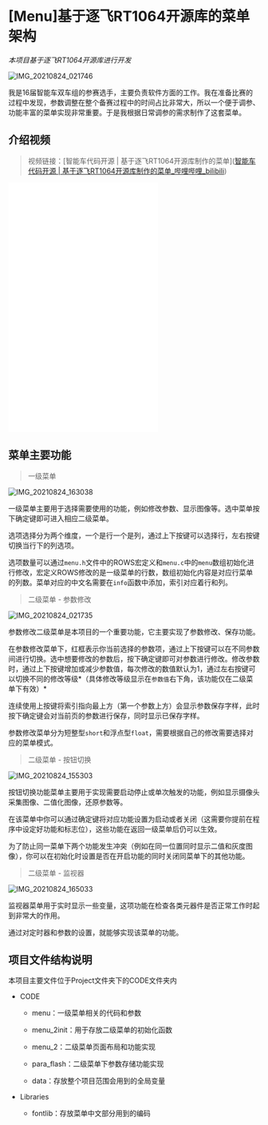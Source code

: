 # [Menu]基于逐飞RT1064开源库的菜单架构

*本项目基于逐飞RT1064开源库进行开发*

![IMG_20210824_021746](https://raw.githubusercontent.com/FerostMask/Photos_repository/master/IMG_20210824_155303.jpg)

我是16届智能车双车组的参赛选手，主要负责软件方面的工作。我在准备比赛的过程中发现，参数调整在整个备赛过程中的时间占比非常大，所以一个便于调参、功能丰富的菜单实现非常重要。于是我根据日常调参的需求制作了这套菜单。

## 介绍视频

>   视频链接：[智能车代码开源 | 基于逐飞RT1064开源库制作的菜单]([智能车代码开源 | 基于逐飞RT1064开源库制作的菜单_哔哩哔哩_bilibili](https://www.bilibili.com/video/BV19P4y1p7dr?))

<iframe src="//bilibili.com/video/BV19P4y1p7dr" scrolling="no" border="0" height="500" frameborder="no" framespacing="0" allowfullscreen="true"> </iframe>

## 菜单主要功能

>   一级菜单
>

![IMG_20210824_163038](https://raw.githubusercontent.com/FerostMask/Photos_repository/master/IMG_20210824_163038.jpg)

一级菜单主要用于选择需要使用的功能，例如修改参数、显示图像等。选中菜单按下确定键即可进入相应二级菜单。

选项选择分为两个维度，一个是行一个是列，通过上下按键可以选择行，左右按键切换当行下的列选项。

选项数量可以通过`menu.h`文件中的ROWS宏定义和`menu.c`中的`menu`数组初始化进行修改，宏定义ROWS修改的是一级菜单的行数，数组初始化内容是对应行菜单的列数。菜单对应的中文名需要在`info`函数中添加，索引对应着行和列。

>   二级菜单 - 参数修改

![IMG_20210824_021735](https://raw.githubusercontent.com/FerostMask/Photos_repository/master/IMG_20210824_165033.jpg)

参数修改二级菜单是本项目的一个重要功能，它主要实现了参数修改、保存功能。

在参数修改菜单下，红框表示你当前选择的参数项，通过上下按键可以在不同参数间进行切换。选中想要修改的参数后，按下确定键即可对参数进行修改。修改参数时，通过上下按键增加或减少参数值，每次修改的数值默认为1，通过左右按键可以切换不同的修改等级*（具体修改等级显示在`参数值`右下角，该功能仅在二级菜单下有效）*

连续使用上按键将索引指向最上方（第一个参数上方）会显示参数保存字样，此时按下确定键会对当前页的参数进行保存，同时显示已保存字样。

参数修改菜单分为短整型`short`和浮点型`float`，需要根据自己的修改需要选择对应的菜单模式。

>   二级菜单 - 按钮切换

![IMG_20210824_155303](https://raw.githubusercontent.com/FerostMask/Photos_repository/master/IMG_20210824_021735.jpg)



按钮切换功能菜单主要用于实现需要启动停止或单次触发的功能，例如显示摄像头采集图像、二值化图像，还原参数等。

在该菜单中你可以通过确定键将对应功能设置为启动或者关闭（这需要你提前在程序中设定好功能和标志位），这些功能在返回一级菜单后仍可以生效。

为了防止同一菜单下两个功能发生冲突（例如在同一位置同时显示二值和灰度图像），你可以在初始化时设置是否在开启功能的同时关闭同菜单下的其他功能。

>   二级菜单 - 监视器

![IMG_20210824_165033](https://raw.githubusercontent.com/FerostMask/Photos_repository/master/IMG_20210824_021746.jpg)

监视器菜单用于实时显示一些变量，这项功能在检查各类元器件是否正常工作时起到非常大的作用。

通过对定时器和参数的设置，就能够实现该菜单的功能。

## 项目文件结构说明

本项目主要文件位于Project文件夹下的CODE文件夹内

-   CODE

    -   menu：一级菜单相关的代码和参数

    -   menu_2init：用于存放二级菜单的初始化函数
    -   menu_2：二级菜单页面布局和功能实现
    -   para_flash：二级菜单下参数存储功能实现
    -   data：存放整个项目范围会用到的全局变量
    
-   Libraries
    -   fontlib：存放菜单中文部分用到的编码
